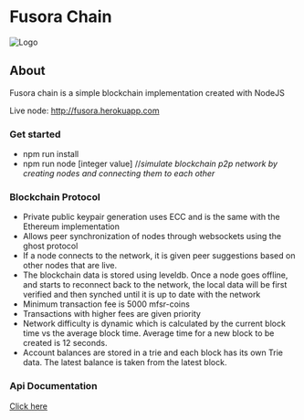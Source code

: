 # Fusora Chain
![Logo](https://res.cloudinary.com/depjh17m6/image/upload/c_scale,w_157/v1537890170/39026789_263502377804637_6055300130922299392_n_z6oq78.png)
## About
Fusora chain is a simple blockchain implementation created with NodeJS

Live node: http://fusora.herokuapp.com
### Get started
* npm run install
* npm run node [integer value] //*simulate blockchain p2p network by creating nodes and connecting them to each other*
### Blockchain Protocol
* Private public keypair generation uses ECC and is the same with the Ethereum implementation
* Allows peer synchronization of nodes through websockets using the ghost protocol
* If a node connects to the network, it is given peer suggestions based on other nodes that are live.
* The blockchain data is stored using leveldb. Once a node goes offline, and starts to reconnect back to the network, the local data will be first verified and then synched until it is up to date with the network
* Minimum transaction fee is 5000 mfsr-coins
* Transactions with higher fees are given priority 
* Network difficulty is dynamic which is calculated by the current block time vs the average block time. Average time for a new block to be created is 12 seconds.
* Account balances are stored in a trie and each block has its own Trie data. The latest balance is taken from the latest block.
### Api Documentation
[Click here](./docs/API.md)
